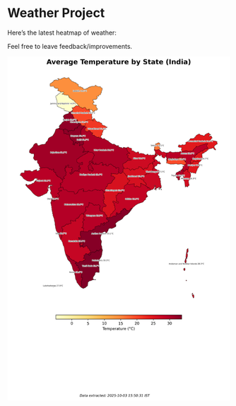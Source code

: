 # Weather Project

Here’s the latest heatmap of weather:

Feel free to leave feedback/improvements.

![India Heatmap](docs/assets/india_heatmap.png?v=DFA371)

